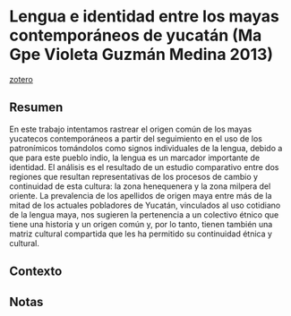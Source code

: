 # Lengua e identidad entre los mayas contemporáneos de yucatán (Ma Gpe Violeta Guzmán Medina 2013)

[zotero](zotero://select/items/@guzmanmedina2013)

## Resumen

En este trabajo intentamos rastrear el origen común de los mayas yucatecos contemporáneos a partir del seguimiento en el uso de los patronímicos tomándolos como signos individuales de la lengua, debido a que para este pueblo indio, la lengua es un marcador importante de identidad. El análisis es el resultado de un estudio comparativo entre dos regiones que resultan representativas de los procesos de cambio y continuidad de esta cultura: la zona henequenera y la zona milpera del oriente. La prevalencia de los apellidos de origen maya entre más de la mitad de los actuales pobladores de Yucatán, vinculados al uso cotidiano de la lengua maya, nos sugieren la pertenencia a un colectivo étnico que tiene una historia y un origen común y, por lo tanto, tienen también una matriz cultural compartida que les ha permitido su continuidad étnica y cultural.

## Contexto

## Notas

<!--El libro se estructura en-->

<!--Estructura conceptual:-->

<!--Argumentos generales:-->

